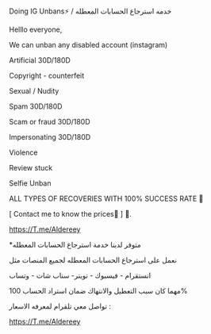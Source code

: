 Doing IG Unbans⚡️ / خدمه استرجاع الحسابات المعطله

Helllo everyone,



We can unban any disabled account (instagram)



Artificial 30D/180D

Copyright - counterfeit

Sexual / Nudity

Spam 30D/180D

Scam or fraud 30D/180D

Impersonating 30D/180D

Violence

Review stuck

Selfie Unban



ALL TYPES OF RECOVERIES WITH 100% SUCCESS RATE 💎



[ Contact me to know the prices🤝 ] 🌟.



https://T.me/Aldereey



*متوفر لدينا خدمة استرجاع الحسابات المعطله

نعمل على استرجاع الحسابات المعطله لجميع المنصات مثل 

انستقرام - فيسبوك - تويتر- سناب شات - وتساب

مهما كان سبب التعطيل والانتهاك ضمان استراد الحساب 100%

 تواصل معي تلقرام لمعرفه الاسعار :

https://T.me/Aldereey
